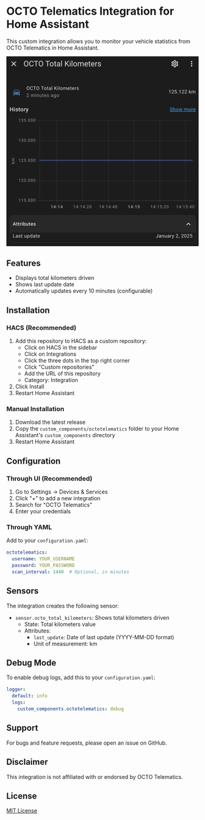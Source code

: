 # OCTO Telematics Integration for Home Assistant

This custom integration allows you to monitor your vehicle statistics from OCTO Telematics in Home Assistant.

![OCTO Telematics Screenshot](/docs/screenshot.png)

## Features

- Displays total kilometers driven
- Shows last update date
- Automatically updates every 10 minutes (configurable)

## Installation

### HACS (Recommended)
1. Add this repository to HACS as a custom repository:
    - Click on HACS in the sidebar
    - Click on Integrations
    - Click the three dots in the top right corner
    - Click "Custom repositories"
    - Add the URL of this repository
    - Category: Integration
2. Click Install
3. Restart Home Assistant

### Manual Installation
1. Download the latest release
2. Copy the `custom_components/octotelematics` folder to your Home Assistant's `custom_components` directory
3. Restart Home Assistant

## Configuration

### Through UI (Recommended)
1. Go to Settings -> Devices & Services
2. Click "+" to add a new integration
3. Search for "OCTO Telematics"
4. Enter your credentials

### Through YAML
Add to your `configuration.yaml`:

```yaml
octotelematics:
  username: YOUR_USERNAME
  password: YOUR_PASSWORD
  scan_interval: 1440  # Optional, in minutes
```

## Sensors

The integration creates the following sensor:

- `sensor.octo_total_kilometers`: Shows total kilometers driven
  - State: Total kilometers value
  - Attributes:
    - `last_update`: Date of last update (YYYY-MM-DD format)
    - Unit of measurement: km

## Debug Mode

To enable debug logs, add this to your `configuration.yaml`:

```yaml
logger:
  default: info
  logs:
    custom_components.octotelematics: debug
```

## Support

For bugs and feature requests, please open an issue on GitHub.

## Disclaimer

This integration is not affiliated with or endorsed by OCTO Telematics.

## License

[MIT License](LICENSE)
